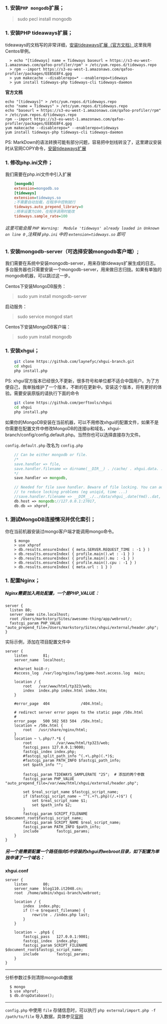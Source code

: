### 1. 安装`PHP mongodb`扩展；

> sudo pecl install mongodb

### 1. 安装PHP tideaways扩展；

tideaways的文档写的非常详细，[安装tideaways扩展（官方文档）](https://tideways.io/profiler/docs/setup/installation#redhatfedoracentos)这里我用Centos举例。

```shell
  > echo "[tideways] name = Tideways baseurl = https://s3-eu-west-1.amazonaws.com/qafoo-profiler/rpm" > /etc/yum.repos.d/tideways.repo
  > rpm --import https://s3-eu-west-1.amazonaws.com/qafoo-profiler/packages/EEB5E8F4.gpg
  > yum makecache --disablerepo=* --enablerepo=tideways
  > yum install tideways-php tideways-cli tideways-daemon
```

**官方文档**
```shell
echo "[tideways]" > /etc/yum.repos.d/tideways.repo
echo "name = Tideways" > /etc/yum.repos.d/tideways.repo
echo "baseurl = https://s3-eu-west-1.amazonaws.com/qafoo-profiler/rpm" > /etc/yum.repos.d/tideways.repo
rpm --import https://s3-eu-west-1.amazonaws.com/qafoo-profiler/packages/EEB5E8F4.gpg
yum makecache --disablerepo=* --enablerepo=tideways
yum install tideways-php tideways-cli tideways-daemon
```

PS: MarkDown的语法转换可能有部分问题，容易把中划线转没了，这里建议安装时从官网COPY命令，[安装tideaways扩展](https://tideways.io/profiler/docs/setup/installation#redhatfedoracentos)

### 1. 修改php.ini文件；

我们需要在php.ini文件中引入扩展

```ini
    [mongodb]
    extension=mongodb.so
    [tideways]
    extension=tideways.so
    ;不需要自动加载，在程序中控制就行
    tideways.auto_prepend_library=0
    ;频率设置为100，在程序调用时能改
    tideways.sample_rate=100
```

###### 这里可能会报 `PHP Warning:  Module 'tideways' already loaded in Unknown on line 0` ,注释掉 `php.ini` 中的 `extension=tideways.so` 即可

### 1. 安装mongodb-server（可选择安装mongodb客户端）;

我们需要在系统中安装mongodb-server，用来存储tideways扩展生成的日志。多台服务器也只需要安装一个mongodb-server，用来做日志归拢。如果有单独的mongodb机器，可以跳过这一步。

Centos下安装MongoDB服务：

> sudo yum install mongodb-server

启动服务：

> sudo service mongod start

Centos下安装MongoDB客户端：

> sudo yum install mongodb

### 1. 安装xhgui；

```bash
    git clone https://github.com/laynefyc/xhgui-branch.git
    cd xhgui
    php install.php
```

PS: xhgui官方版本已经很久不更新，很多符号和单位都不适合中国用户。为了方便自己，我单独维护了一个版本，不断的在更新中。安装这个版本，将有更好的体验。需要安装原版的请执行下面的命令

```bash
    git clone https://github.com/perftools/xhgui
    cd xhgui
    php install.php
```

如果你的MongoDB安装在当前机器，可以不用修改xhgui的配置文件，如果不是你需要在配置文件中修改MongoDB的连接ip和域名，xhgui-branch/config/config.default.php。当然你也可以选择直接存为文件。

`config.default.php` 改名为 `config.php`

```php
    // Can be either mongodb or file.
    /*
    save.handler => file,
    save.handler.filename => dirname(__DIR__) . /cache/ . xhgui.data. . microtime(true) . _ . substr(md5($url), 0, 6),
    */
    save.handler => mongodb,
    
    // Needed for file save handler. Beware of file locking. You can adujst this file path
    // to reduce locking problems (eg uniqid, time ...)
    //save.handler.filename => __DIR__./../data/xhgui_.date(Ymd)..dat,
    db.host => mongodb://127.0.0.1:27017,
    db.db => xhprof,
```

### 1. 测试MongoDB连接情况并优化索引；

你在当前机器安装过mongo客户端才能调用mongo命令。

```
    $ mongo
    > use xhprof
    > db.results.ensureIndex( { meta.SERVER.REQUEST_TIME : -1 } )
    > db.results.ensureIndex( { profile.main().wt : -1 } )
    > db.results.ensureIndex( { profile.main().mu : -1 } )
    > db.results.ensureIndex( { profile.main().cpu : -1 } )
    > db.results.ensureIndex( { meta.url : 1 } )
```

### 1. 配置Nginx；

##### Nginx需要加入两处配置，一个是PHP_VALUE：


```nginx
server {
  listen 80;
  server_name site.localhost;
  root /Users/markstory/Sites/awesome-thing/app/webroot/;
  fastcgi_param PHP_VALUE "auto_prepend_file=/Users/markstory/Sites/xhgui/external/header.php";
}
```

实际示例，添加在项目配置文件中

```nginx
server {
    listen       81;
    server_name  localhost;

    #charset koi8-r;
    #access_log  /var/log/nginx/log/game-host.access.log  main;

    location / {
        root   /var/www/html/tp323/web;
        index  index.php index.html index.htm;
    }

    #error_page  404              /404.html;

    # redirect server error pages to the static page /50x.html
    #
    error_page   500 502 503 504  /50x.html;
    location = /50x.html {
        root   /usr/share/nginx/html;
    }
    location ~ \.php/?.*$ {
        root           /var/www/html/tp323/web;
        fastcgi_pass 127.0.0.1:9000;
        fastcgi_index index.php;
        #fastcgi_split_path_info ^(.+\.php)(.*)$;
        #fastcgi_param PATH_INFO $fastcgi_path_info;
        set $path_info "";

        fastcgi_param TIDEWAYS_SAMPLERATE "25";  # 添加的两个参数
        fastcgi_param PHP_VALUE "auto_prepend_file=/var/www/html/xhgui/external/header.php";

        set $real_script_name $fastcgi_script_name;
        if ($fastcgi_script_name ~ "^(.+?\.php)(/.+)$") {
            set $real_script_name $1;
            set $path_info $2;
        }
        fastcgi_param SCRIPT_FILENAME $document_root$fastcgi_script_name;
        fastcgi_param SCRIPT_NAME $real_script_name;
        fastcgi_param PATH_INFO $path_info;
        include        fastcgi_params;
    }
}
```


##### 另一个是需要配置一个路径指向5中安装的xhgui的webroot目录，如下配置为单独申请了一个域名：

**xhgui.conf**

```nginx
server {
    listen       80;
    server_name  blog110.it2048.cn;
    root  /home/admin/xhgui-branch/webroot;

    location / {
        index  index.php;
        if (!-e $request_filename) {
            rewrite . /index.php last;
        }
    }

    location ~ .php$ {
        fastcgi_pass   127.0.0.1:9001;
        fastcgi_index  index.php;
        fastcgi_param SCRIPT_FILENAME $document_root$fastcgi_script_name;
        include        fastcgi_params;
    }
}
```

---

分析参数过多则清除mongodb数据
``` 
  $ mongo
  $ use xhprof;
  $ db.dropDatabase();
```

-----



`config.php` 中使用 `file` 存储信息时，可以执行 `php external/import.php -f /path/to/file` 导入数据，具体参见[官网](https://github.com/snfnwgi/xhgui)